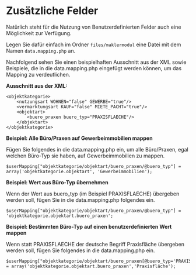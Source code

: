 # Zusätzliche Felder

Natürlich steht für die Nutzung von Benutzerdefinierten Felder auch eine Möglichkeit zur Verfügung.<br>

Legen Sie dafür einfach im Ordner `files/maklermodul` eine Datei mit dem Namen `data.mapping.php` an.

Nachfolgend sehen Sie einen beispielhaften Ausschnitt aus der XML sowie Beispiele, die in die data.mapping.php eingefügt werden können, um das Mapping zu verdeutlichen.

**Ausschnitt aus der XML:**

```
<objektkategorie>
    <nutzungsart WOHNEN="false" GEWERBE="true"/>
    <vermarktungsart KAUF="false" MIETE_PACHT="true"/>
    <objektart>
        <buero_praxen buero_typ="PRAXISFLAECHE"/>
    </objektart>
</objektkategorie>
```

**Beispiel: Alle Büro/Praxen auf Gewerbeimmobilien mappen**

Fügen Sie folgendes in die data.mapping.php ein, um alle Büro/Praxen, egal welchen Büro-Typ sie haben, auf Gewerbeimmobilien zu mappen.

```
$userMapping["objektkategorie/objektart/buero_praxen/@buero_typ"] = array('objektkategorie.objektart', 'Gewerbeimmobilien');
```

**Beispiel: Wert aus Büro-Typ übernehmen**

Wenn der Wert aus buero_typ (im Beispiel PRAXISFLAECHE) übergeben werden soll, fügen Sie in die data.mapping.php folgendes ein.

```
$userMapping["objektkategorie/objektart/buero_praxen/@buero_typ"] = 'objektkategorie.objektart.buero_praxen';
```

**Beispiel: Bestimmten Büro-Typ auf einen benutzerdefinierten Wert mappen**

Wenn statt PRAXISFLAECHE der deutsche Begriff Praxisfläche übergeben werden soll, fügen Sie folgendes in die data.mapping.php ein.

```
$userMapping["objektkategorie/objektart/buero_praxen[@buero_typ='PRAXISFLAECHE']"] = array('objektkategorie.objektart.buero_praxen','Praxisfläche');
```
